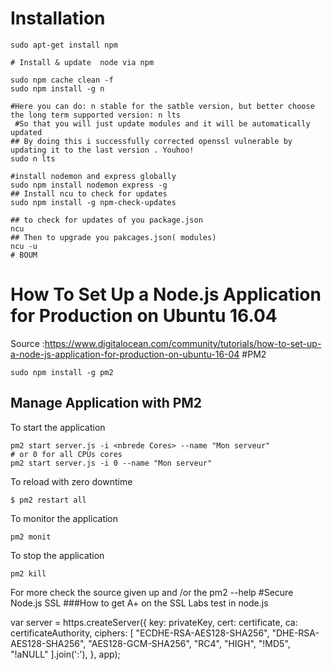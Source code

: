# Installation

```
sudo apt-get install npm

# Install & update  node via npm

sudo npm cache clean -f
sudo npm install -g n

#Here you can do: n stable for the satble version, but better choose the long term supported version: n lts
 #So that you will just update modules and it will be automatically updated
## By doing this i successfully corrected openssl vulnerable by updating it to the last version . Youhoo!
sudo n lts 

#install nodemon and express globally
sudo npm install nodemon express -g 
## Install ncu to check for updates
sudo npm install -g npm-check-updates

## to check for updates of you package.json
ncu 
## Then to upgrade you pakcages.json( modules)
ncu -u
# BOUM
```
# How To Set Up a Node.js Application for Production on Ubuntu 16.04
Source :https://www.digitalocean.com/community/tutorials/how-to-set-up-a-node-js-application-for-production-on-ubuntu-16-04
#PM2
```
sudo npm install -g pm2
```
## Manage Application with PM2
To start the application
```
pm2 start server.js -i <nbrede Cores> --name "Mon serveur"
# or 0 for all CPUs cores 
pm2 start server.js -i 0 --name "Mon serveur"
```
To reload with zero downtime
```
$ pm2 restart all         
```

To monitor the application
```
pm2 monit
```
To stop the application
```
pm2 kill
```


For more check the source given up and /or the pm2 --help
#Secure Node.js SSL
###How to get A+ on the SSL Labs test in node.js

var server = https.createServer({
    key: privateKey,
    cert: certificate,
    ca: certificateAuthority,
    ciphers: [
        "ECDHE-RSA-AES128-SHA256",
        "DHE-RSA-AES128-SHA256",
        "AES128-GCM-SHA256",
        "RC4",
        "HIGH",
        "!MD5",
        "!aNULL"
    ].join(':'),
}, app);
